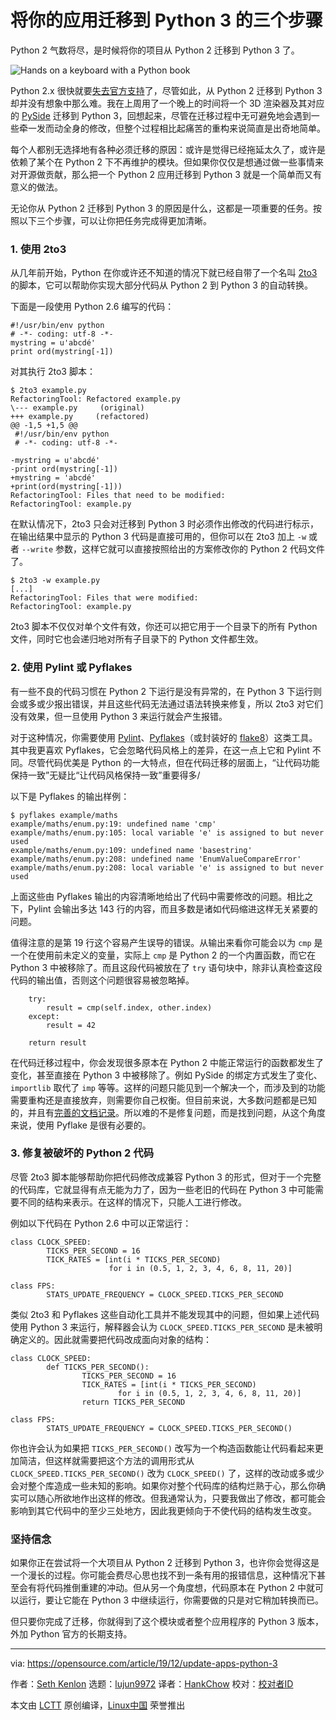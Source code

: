 [#]: collector: (lujun9972)
[#]: translator: (HankChow)
[#]: reviewer: ( )
[#]: publisher: ( )
[#]: url: ( )
[#]: subject: (3 easy steps to update your apps to Python 3)
[#]: via: (https://opensource.com/article/19/12/update-apps-python-3)
[#]: author: (Seth Kenlon https://opensource.com/users/seth)

将你的应用迁移到 Python 3 的三个步骤
======
Python 2 气数将尽，是时候将你的项目从 Python 2 迁移到 Python 3 了。

![Hands on a keyboard with a Python book ][1]

Python 2.x 很快就要[失去官方支持][2]了，尽管如此，从 Python 2 迁移到 Python 3 却并没有想象中那么难。我在上周用了一个晚上的时间将一个 3D 渲染器及其对应的 [PySide][3] 迁移到 Python 3，回想起来，尽管在迁移过程中无可避免地会遇到一些牵一发而动全身的修改，但整个过程相比起痛苦的重构来说简直是出奇地简单。

每个人都别无选择地有各种必须迁移的原因：或许是觉得已经拖延太久了，或许是依赖了某个在 Python 2 下不再维护的模块。但如果你仅仅是想通过做一些事情来对开源做贡献，那么把一个 Python 2 应用迁移到 Python 3 就是一个简单而又有意义的做法。

无论你从 Python 2 迁移到 Python 3 的原因是什么，这都是一项重要的任务。按照以下三个步骤，可以让你把任务完成得更加清晰。

### 1\. 使用 2to3

从几年前开始，Python 在你或许还不知道的情况下就已经自带了一个名叫 [2to3][4] 的脚本，它可以帮助你实现大部分代码从 Python 2 到 Python 3 的自动转换。

下面是一段使用 Python 2.6 编写的代码：


```
#!/usr/bin/env python
# -*- coding: utf-8 -*-
mystring = u'abcdé'
print ord(mystring[-1])
```

对其执行 2to3 脚本：


```
$ 2to3 example.py
RefactoringTool: Refactored example.py
\--- example.py     (original)
+++ example.py     (refactored)
@@ -1,5 +1,5 @@
 #!/usr/bin/env python
 # -*- coding: utf-8 -*-
 
-mystring = u'abcdé'
-print ord(mystring[-1])
+mystring = 'abcdé'
+print(ord(mystring[-1]))
RefactoringTool: Files that need to be modified:
RefactoringTool: example.py
```

在默认情况下，2to3 只会对迁移到 Python 3 时必须作出修改的代码进行标示，在输出结果中显示的 Python 3 代码是直接可用的，但你可以在 2to3 加上 `-w` 或者 `--write` 参数，这样它就可以直接按照给出的方案修改你的 Python 2 代码文件了。


```
$ 2to3 -w example.py
[...]
RefactoringTool: Files that were modified:
RefactoringTool: example.py
```

2to3 脚本不仅仅对单个文件有效，你还可以把它用于一个目录下的所有 Python 文件，同时它也会递归地对所有子目录下的 Python 文件都生效。

### 2\. 使用 Pylint 或 Pyflakes

有一些不良的代码习惯在 Python 2 下运行是没有异常的，在 Python 3 下运行则会或多或少报出错误，并且这些代码无法通过语法转换来修复，所以 2to3 对它们没有效果，但一旦使用 Python 3 来运行就会产生报错。

对于这种情况，你需要使用 [Pylint][5]、[Pyflakes][6]（或封装好的 [flake8][7]）这类工具。其中我更喜欢 Pyflakes，它会忽略代码风格上的差异，在这一点上它和 Pylint 不同。尽管代码优美是 Python 的一大特点，但在代码迁移的层面上，“让代码功能保持一致”无疑比“让代码风格保持一致”重要得多/

以下是 Pyflakes 的输出样例：


```
$ pyflakes example/maths
example/maths/enum.py:19: undefined name 'cmp'
example/maths/enum.py:105: local variable 'e' is assigned to but never used
example/maths/enum.py:109: undefined name 'basestring'
example/maths/enum.py:208: undefined name 'EnumValueCompareError'
example/maths/enum.py:208: local variable 'e' is assigned to but never used
```

上面这些由 Pyflakes 输出的内容清晰地给出了代码中需要修改的问题。相比之下，Pylint 会输出多达 143 行的内容，而且多数是诸如代码缩进这样无关紧要的问题。

值得注意的是第 19 行这个容易产生误导的错误。从输出来看你可能会以为 `cmp` 是一个在使用前未定义的变量，实际上 `cmp` 是 Python 2 的一个内置函数，而它在 Python 3 中被移除了。而且这段代码被放在了 `try` 语句块中，除非认真检查这段代码的输出值，否则这个问题很容易被忽略掉。


```
    try:
        result = cmp(self.index, other.index)
    except:
        result = 42
       
    return result
```

在代码迁移过程中，你会发现很多原本在 Python 2 中能正常运行的函数都发生了变化，甚至直接在 Python 3 中被移除了。例如 PySide 的绑定方式发生了变化、`importlib` 取代了 `imp` 等等。这样的问题只能见到一个解决一个，而涉及到的功能需要重构还是直接放弃，则需要你自己权衡。但目前来说，大多数问题都是已知的，并且有[完善的文档记录][8]。所以难的不是修复问题，而是找到问题，从这个角度来说，使用 Pyflake 是很有必要的。

### 3\. 修复被破坏的 Python 2 代码

尽管 2to3 脚本能够帮助你把代码修改成兼容 Python 3 的形式，但对于一个完整的代码库，它就显得有点无能为力了，因为一些老旧的代码在  Python 3 中可能需要不同的结构来表示。在这样的情况下，只能人工进行修改。

例如以下代码在 Python 2.6 中可以正常运行：


```
class CLOCK_SPEED:
        TICKS_PER_SECOND = 16
        TICK_RATES = [int(i * TICKS_PER_SECOND)
                      for i in (0.5, 1, 2, 3, 4, 6, 8, 11, 20)]

class FPS:
        STATS_UPDATE_FREQUENCY = CLOCK_SPEED.TICKS_PER_SECOND
```

类似 2to3 和 Pyflakes 这些自动化工具并不能发现其中的问题，但如果上述代码使用 Python 3 来运行，解释器会认为 `CLOCK_SPEED.TICKS_PER_SECOND` 是未被明确定义的。因此就需要把代码改成面向对象的结构：


```
class CLOCK_SPEED:
        def TICKS_PER_SECOND():
                TICKS_PER_SECOND = 16
                TICK_RATES = [int(i * TICKS_PER_SECOND)
                        for i in (0.5, 1, 2, 3, 4, 6, 8, 11, 20)]
                return TICKS_PER_SECOND

class FPS:
        STATS_UPDATE_FREQUENCY = CLOCK_SPEED.TICKS_PER_SECOND()
```

你也许会认为如果把 `TICKS_PER_SECOND()` 改写为一个构造函数能让代码看起来更加简洁，但这样就需要把这个方法的调用形式从 `CLOCK_SPEED.TICKS_PER_SECOND()` 改为 `CLOCK_SPEED()` 了，这样的改动或多或少会对整个库造成一些未知的影响。如果你对整个代码库的结构烂熟于心，那么你确实可以随心所欲地作出这样的修改。但我通常认为，只要我做出了修改，都可能会影响到其它代码中的至少三处地方，因此我更倾向于不使代码的结构发生改变。

### 坚持信念

如果你正在尝试将一个大项目从 Python 2 迁移到 Python 3，也许你会觉得这是一个漫长的过程。你可能会费尽心思也找不到一条有用的报错信息，这种情况下甚至会有将代码推倒重建的冲动。但从另一个角度想，代码原本在 Python 2 中就可以运行，要让它能在 Python 3 中继续运行，你需要做的只是对它稍加转换而已。

但只要你完成了迁移，你就得到了这个模块或者整个应用程序的 Python 3 版本，外加 Python 官方的长期支持。

--------------------------------------------------------------------------------

via: https://opensource.com/article/19/12/update-apps-python-3

作者：[Seth Kenlon][a]
选题：[lujun9972][b]
译者：[HankChow](https://github.com/HankChow)
校对：[校对者ID](https://github.com/校对者ID)

本文由 [LCTT](https://github.com/LCTT/TranslateProject) 原创编译，[Linux中国](https://linux.cn/) 荣誉推出

[a]: https://opensource.com/users/seth
[b]: https://github.com/lujun9972
[1]: https://opensource.com/sites/default/files/styles/image-full-size/public/lead-images/python-programming-code-keyboard.png?itok=fxiSpmnd "Hands on a keyboard with a Python book "
[2]: https://opensource.com/article/19/11/end-of-life-python-2
[3]: https://pypi.org/project/PySide/
[4]: https://docs.python.org/3.1/library/2to3.html
[5]: https://opensource.com/article/19/10/python-pylint-introduction
[6]: https://pypi.org/project/pyflakes/
[7]: https://opensource.com/article/19/5/python-flake8
[8]: https://docs.python.org/3.0/whatsnew/3.0.html

